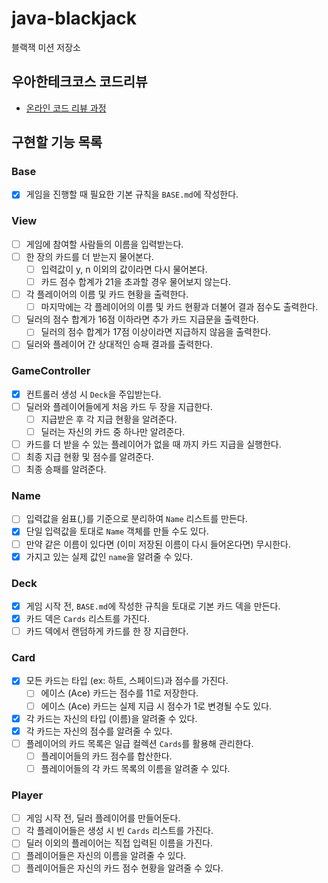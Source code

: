 # java-blackjack

블랙잭 미션 저장소

## 우아한테크코스 코드리뷰

- [온라인 코드 리뷰 과정](https://github.com/woowacourse/woowacourse-docs/blob/master/maincourse/README.md)

## 구현할 기능 목록
### Base
- [x] 게임을 진행할 때 필요한 기본 규칙을 `BASE.md`에 작성한다.
### View
- [ ] 게임에 참여할 사람들의 이름을 입력받는다.
- [ ] 한 장의 카드를 더 받는지 물어본다.
  - [ ] 입력값이 y, n 이외의 값이라면 다시 물어본다.
  - [ ] 카드 점수 합계가 21을 초과할 경우 물어보지 않는다.
- [ ] 각 플레이어의 이름 및 카드 현황을 출력한다.
  - [ ] 마지막에는 각 플레이어의 이름 및 카드 현황과 더불어 결과 점수도 출력한다.
- [ ] 딜러의 점수 합계가 16점 이하라면 추가 카드 지급문을 출력한다.
  - [ ] 딜러의 점수 합계가 17점 이상이라면 지급하지 않음을 출력한다.
- [ ] 딜러와 플레이어 간 상대적인 승패 결과를 출력한다.
### GameController
- [x] 컨트롤러 생성 시 `Deck`을 주입받는다.
- [ ] 딜러와 플레이어들에게 처음 카드 두 장을 지급한다.
  - [ ] 지급받은 후 각 지급 현황을 알려준다.
  - [ ] 딜러는 자신의 카드 중 하나만 알려준다.
- [ ] 카드를 더 받을 수 있는 플레이어가 없을 때 까지 카드 지급을 실행한다.
- [ ] 최종 지급 현황 및 점수를 알려준다.
- [ ] 최종 승패를 알려준다.
### Name
- [ ] 입력값을 쉼표(,)를 기준으로 분리하여 `Name` 리스트를 만든다.
- [x] 단일 입력값을 토대로 `Name` 객체를 만들 수도 있다.
- [ ] 만약 같은 이름이 있다면 (이미 저장된 이름이 다시 들어온다면) 무시한다.
- [x] 가지고 있는 실제 값인 `name`을 알려줄 수 있다.
### Deck
- [x] 게임 시작 전, `BASE.md`에 작성한 규칙을 토대로 기본 카드 덱을 만든다.
- [x] 카드 덱은 `Cards` 리스트를 가진다.
- [ ] 카드 덱에서 랜덤하게 카드를 한 장 지급한다.
### Card
- [x] 모든 카드는 타입 (ex: 하트, 스페이드)과 점수를 가진다.
  - [ ] 에이스 (Ace) 카드는 점수를 11로 저장한다.
  - [ ] 에이스 (Ace) 카드는 실제 지급 시 점수가 1로 변경될 수도 있다.
- [x] 각 카드는 자신의 타입 (이름)을 알려줄 수 있다.
- [x] 각 카드는 자신의 점수를 알려줄 수 있다.
- [ ] 플레이어의 카드 목록은 일급 컬렉션 `Cards`를 활용해 관리한다.
  - [ ] 플레이어들의 카드 점수를 합산한다.
  - [ ] 플레이어들의 각 카드 목록의 이름을 알려줄 수 있다.
### Player
- [ ] 게임 시작 전, 딜러 플레이어를 만들어둔다.
- [ ] 각 플레이어들은 생성 시 빈 `Cards` 리스트를 가진다.
- [ ] 딜러 이외의 플레이어는 직접 입력된 이름을 가진다.
- [ ] 플레이어들은 자신의 이름을 알려줄 수 있다.
- [ ] 플레이어들은 자신의 카드 점수 현황을 알려줄 수 있다.
